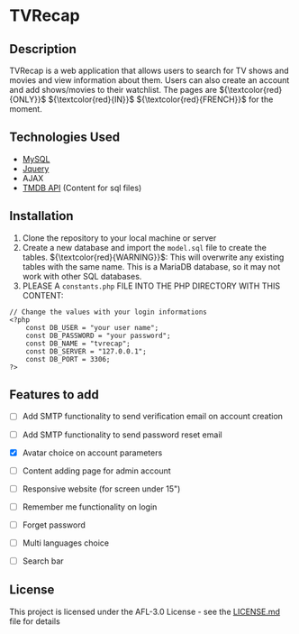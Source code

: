 # TVRecap

## Description
TVRecap is a web application that allows users to search for TV shows and movies and view information about them. Users can also create an account and add shows/movies to their watchlist. The pages are ${\textcolor{red}{ONLY}}$ ${\textcolor{red}{IN}}$ ${\textcolor{red}{FRENCH}}$ for the moment.

## Technologies Used
- [MySQL](https://www.mysql.com/)
- [Jquery](https://jquery.com/)
- AJAX
- [TMDB API](https://developer.themoviedb.org/docs/getting-started) (Content for sql files) 

## Installation
1. Clone the repository to your local machine or server
2. Create a new database and import the `model.sql` file to create the tables.
${\textcolor{red}{WARNING}}$: This will overwrite any existing tables with the same name. This is a MariaDB database, so it may not work with other SQL databases.
3. PLEASE A `constants.php` FILE INTO THE PHP DIRECTORY WITH THIS CONTENT:
```
// Change the values with your login informations
<?php
    const DB_USER = "your user name";
    const DB_PASSWORD = "your password";
    const DB_NAME = "tvrecap";
    const DB_SERVER = "127.0.0.1";
    const DB_PORT = 3306;
?>
```

## Features to add
- [ ] Add SMTP functionality to send verification email on account creation
- [ ] Add SMTP functionality to send password reset email
- [X] Avatar choice on account parameters
- [ ] Content adding page for admin account
- [ ] Responsive website (for screen under 15")
- [ ] Remember me functionality on login
- [ ] Forget password
- [ ] Multi languages choice
- [ ] Search bar
      

## License
This project is licensed under the AFL-3.0 License - see the [LICENSE.md](LICENSE.md) file for details
